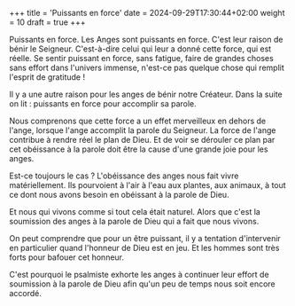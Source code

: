 +++
title = 'Puissants en force'
date = 2024-09-29T17:30:44+02:00
weight = 10
draft = true
+++

Puissants en force. Les Anges sont puissants en force. C'est leur raison de bénir le Seigneur. C'est-à-dire celui qui leur a donné cette force, qui est réelle. Se sentir puissant en force, sans fatigue, faire de grandes choses sans effort dans l'univers immense, n'est-ce pas quelque chose qui remplit l'esprit de gratitude !

Il y a une autre raison pour les anges de bénir notre Créateur. Dans la suite on lit : puissants en force pour accomplir sa parole.

Nous comprenons que cette force a un effet merveilleux en dehors de l'ange, lorsque l'ange accomplit la parole du Seigneur. La force de l'ange contribue à rendre réel le plan de Dieu. Et de voir se dérouler ce plan par cet obéissance à la parole doit être la cause d'une grande joie pour les anges.

Est-ce toujours le cas ? L'obéissance des anges nous fait vivre matériellement. Ils pourvoient à l'air à l'eau aux plantes, aux animaux, à tout ce dont nous avons besoin en obéissant à la parole de Dieu.

Et nous qui vivons comme si tout cela était naturel. Alors que c'est la soumission des anges à la parole de Dieu qui a fait que nous vivons.

On peut comprendre que pour un être puissant, il y a tentation d'intervenir en particulier quand l'honneur de Dieu est en jeu. Et les hommes sont très forts pour bafouer cet honneur.

C'est pourquoi le psalmiste exhorte les anges à continuer leur effort de soumission à la parole de Dieu afin qu'un peu de temps nous soit encore accordé.